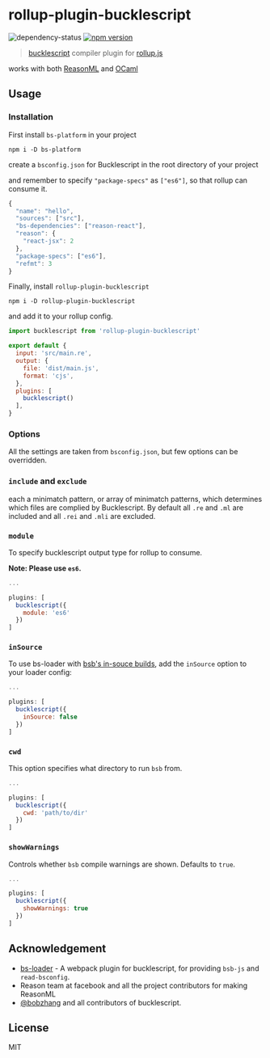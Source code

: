 # rollup-plugin-bucklescript

![dependency-status](https://david-dm.org/shrynx/rollup-plugin-bucklescript.svg?path=rollup-plugin-bucklescript)
[![npm version](https://badge.fury.io/js/rollup-plugin-bucklescript.svg)](https://badge.fury.io/js/rollup-plugin-bucklescript)

> [bucklescript](https://github.com/BuckleScript/bucklescript) compiler plugin for [rollup.js](https://rollupjs.org/)

works with both [ReasonML](https://reasonml.github.io/) and [OCaml](http://ocaml.org/)

## Usage

### Installation

First install `bs-platform` in your project

```shell
npm i -D bs-platform
```

create a `bsconfig.json` for Bucklescript in the root directory of your project

and remember to specify `"package-specs"` as `["es6"]`, so that rollup can consume it.

```javascript
{
  "name": "hello",
  "sources": ["src"],
  "bs-dependencies": ["reason-react"],
  "reason": {
    "react-jsx": 2
  },
  "package-specs": ["es6"],
  "refmt": 3
}
```

Finally, install `rollup-plugin-bucklescript`

```shell
npm i -D rollup-plugin-bucklescript
```

and add it to your rollup config.

```javascript
import bucklescript from 'rollup-plugin-bucklescript'

export default {
  input: 'src/main.re',
  output: {
    file: 'dist/main.js',
    format: 'cjs',
  },
  plugins: [
    bucklescript()
  ],
}
```

### Options

All the settings are taken from `bsconfig.json`, but few options can be overridden.

### `include` and `exclude`

 each a minimatch pattern, or array of minimatch patterns, which determines which files are complied by Bucklescript.
 By default all  `.re` and `.ml` are included and all `.rei` and `.mli` are excluded.

### `module`

To specify bucklescript output type for rollup to consume.

**Note: Please use `es6`.**

```javascript
...

plugins: [
  bucklescript({
    module: 'es6'
  })
]
```

### `inSource`

To use bs-loader with [bsb's in-souce builds](https://bucklescript.github.io/bucklescript/Manual.html#_in_source_build_support_since_1_9_0),
add the `inSource` option to your loader config:

```javascript
...

plugins: [
  bucklescript({
    inSource: false
  })
]
```

### `cwd`

This option specifies what directory to run `bsb` from.

```javascript
...

plugins: [
  bucklescript({
    cwd: 'path/to/dir'
  })
]
```

### `showWarnings`

Controls whether `bsb` compile warnings are shown. Defaults to `true`.

```javascript
...

plugins: [
  bucklescript({
    showWarnings: true
  })
]
```

## Acknowledgement

-   [bs-loader](https://github.com/reasonml-community/bs-loader) - A webpack plugin for bucklescript,
    for providing `bsb-js` and `read-bsconfig`.
-   Reason team at facebook and all the project contributors for making ReasonML
-   [@bobzhang](https://github.com/bobzhang) and all contributors of bucklescript.

## License

MIT
